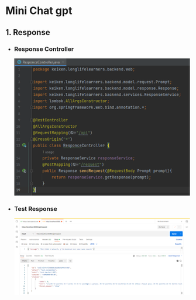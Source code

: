 <h1>Mini Chat gpt</h1>
<h2>1. Response</h2>
<ul>
<li>
    <h3>Response Controller</h3>
    <img src="images/responseController.png">
</li>

<li>
    <h3>Test Response</h3>
    <img src="images/testAPI.png">
</li>

</ul>